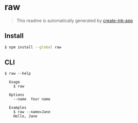 # raw

> This readme is automatically generated by [create-ink-app](https://github.com/vadimdemedes/create-ink-app)

## Install

```bash
$ npm install --global raw
```

## CLI

```
$ raw --help

  Usage
    $ raw

  Options
    --name  Your name

  Examples
    $ raw --name=Jane
    Hello, Jane
```
